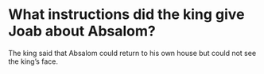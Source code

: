 # What instructions did the king give Joab about Absalom?

The king said that Absalom could return to his own house but could not see the king’s face.
